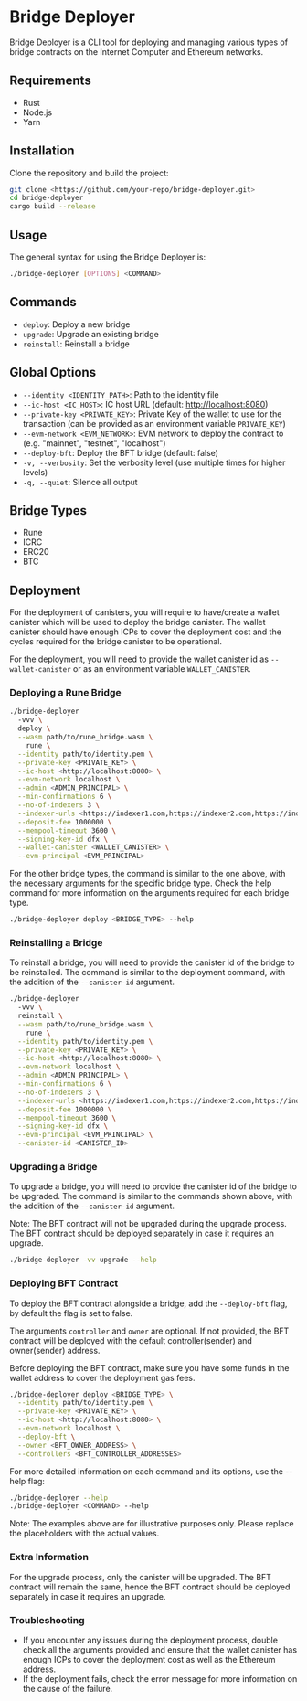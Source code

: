 # Bridge Deployer

Bridge Deployer is a CLI tool for deploying and managing various types of bridge contracts on the Internet Computer and Ethereum networks.

## Requirements

- Rust
- Node.js
- Yarn

## Installation

Clone the repository and build the project:

```bash
git clone <https://github.com/your-repo/bridge-deployer.git>
cd bridge-deployer
cargo build --release
```

## Usage

The general syntax for using the Bridge Deployer is:

```bash
./bridge-deployer [OPTIONS] <COMMAND>
```

## Commands

- `deploy`: Deploy a new bridge
- `upgrade`: Upgrade an existing bridge
- `reinstall`: Reinstall a bridge

## Global Options

- `--identity <IDENTITY_PATH>`: Path to the identity file
- `--ic-host <IC_HOST>`: IC host URL (default: <http://localhost:8080>)
- `--private-key <PRIVATE_KEY>`: Private Key of the wallet to use for the transaction (can be provided as an environment variable `PRIVATE_KEY`)
- `--evm-network <EVM_NETWORK>`: EVM network to deploy the contract to (e.g. "mainnet", "testnet", "localhost")
- `--deploy-bft`: Deploy the BFT bridge (default: false)
- `-v, --verbosity`: Set the verbosity level (use multiple times for higher levels)
- `-q, --quiet`: Silence all output

## Bridge Types

- Rune
- ICRC
- ERC20
- BTC

## Deployment

For the deployment of canisters, you will require to have/create a wallet canister which will be used to deploy the bridge canister. The wallet canister should have enough ICPs to cover the deployment cost and the cycles required for the bridge canister to be operational.

For the deployment, you will need to provide the wallet canister id as `--wallet-canister` or as an environment variable `WALLET_CANISTER`.

### Deploying a Rune Bridge

```bash
./bridge-deployer
  -vvv \
  deploy \
  --wasm path/to/rune_bridge.wasm \
    rune \
  --identity path/to/identity.pem \
  --private-key <PRIVATE_KEY> \
  --ic-host <http://localhost:8080> \
  --evm-network localhost \
  --admin <ADMIN_PRINCIPAL> \
  --min-confirmations 6 \
  --no-of-indexers 3 \
  --indexer-urls <https://indexer1.com,https://indexer2.com,https://indexer3.com> \
  --deposit-fee 1000000 \
  --mempool-timeout 3600 \
  --signing-key-id dfx \
  --wallet-canister <WALLET_CANISTER> \
  --evm-principal <EVM_PRINCIPAL>
```

For the other bridge types, the command is similar to the one above, with the necessary arguments for the specific bridge type. Check the help command for more information on the arguments required for each bridge type.

```bash
./bridge-deployer deploy <BRIDGE_TYPE> --help
```

### Reinstalling a Bridge

To reinstall a bridge, you will need to provide the canister id of the bridge to be reinstalled. The command is similar to the deployment command, with the addition of the `--canister-id` argument.

```bash
./bridge-deployer
  -vvv \
  reinstall \
  --wasm path/to/rune_bridge.wasm \
    rune \
  --identity path/to/identity.pem \
  --private-key <PRIVATE_KEY> \
  --ic-host <http://localhost:8080> \
  --evm-network localhost \
  --admin <ADMIN_PRINCIPAL> \
  --min-confirmations 6 \
  --no-of-indexers 3 \
  --indexer-urls <https://indexer1.com,https://indexer2.com,https://indexer3.com> \
  --deposit-fee 1000000 \
  --mempool-timeout 3600 \
  --signing-key-id dfx \
  --evm-principal <EVM_PRINCIPAL> \
  --canister-id <CANISTER_ID>
```

### Upgrading a Bridge

To upgrade a bridge, you will need to provide the canister id of the bridge to be upgraded. The command is similar to the commands shown above, with the addition of the `--canister-id` argument.

Note: The BFT contract will not be upgraded during the upgrade process. The BFT contract should be deployed separately in case it requires an upgrade.

```bash
./bridge-deployer -vv upgrade --help
```

### Deploying BFT Contract

To deploy the BFT contract alongside a bridge, add the `--deploy-bft` flag, by default the flag is set to false.

The arguments `controller` and `owner` are optional. If not provided, the BFT contract will be deployed with the default controller(sender) and owner(sender) address.

Before deploying the BFT contract, make sure you have some funds in the wallet address to cover the deployment gas fees.

```bash
./bridge-deployer deploy <BRIDGE_TYPE> \
  --identity path/to/identity.pem \
  --private-key <PRIVATE_KEY> \
  --ic-host <http://localhost:8080> \
  --evm-network localhost \
  --deploy-bft \
  --owner <BFT_OWNER_ADDRESS> \
  --controllers <BFT_CONTROLLER_ADDRESSES>
```

For more detailed information on each command and its options, use the --help flag:

```bash
./bridge-deployer --help
./bridge-deployer <COMMAND> --help
```

Note: The examples above are for illustrative purposes only. Please replace the placeholders with the actual values.

### Extra Information

For the upgrade process, only the canister will be upgraded. The BFT contract will remain the same, hence the BFT contract should be deployed separately in case it requires an upgrade.

### Troubleshooting

- If you encounter any issues during the deployment process, double check all the arguments provided and ensure that the wallet canister has enough ICPs to cover the deployment cost as well as the Ethereum address.
- If the deployment fails, check the error message for more information on the cause of the failure.
